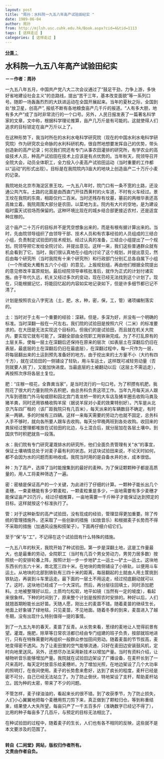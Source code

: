 ```yaml
---
layout: post
title: "周孙：水科院一九五八年高产试验田纪实 "
date: 1989-06-04
author: 周孙
from: http://mjlsh.usc.cuhk.edu.hk/Book.aspx?cid=4&tid=1113
tags: [ 这样走过 ]
categories: [ 这样走过 ]
---
```


<div style="margin: 15px 10px 10px 0px;">
 <div>
  <span id="ctl00_ContentPlaceHolder1_chapter1_SubjectLabel" style="font-weight:bold;text-decoration:underline;">
   分类：
  </span>
 </div>
 <p>
  <strong>
   <font size="5">
    水科院一九五八年高产试验田纪实
   </font>
  </strong>
 </p>
 <p>
  <strong>
   －－作者：周孙
  </strong>
 </p>
 <p>
  一九五八年五月，中国共产党八大二次会议通过了“鼓足干劲，力争上游，多快好省地建设社会主义”的总路线，提出“苦干三年，基本改变面貌”等一系列口号。随即一场轰轰烈烈的大跃进运动在全国开展起来。当年的夏秋之际，全国到处“放卫星，创高产”, 报纸不断有各地粮食亩产几千斤的报道。“人有多大胆，地有多大产”成了当时非常流行的一个口号。另外，人民日报发表了一篇著名科学家的文章，文中称，根据科学理论推算，亩产几万斤是有可能的。这就使得人们追求的目标锁定在亩产万斤以上了。
 </p>
 <p>
  在这种形势下，我当时所在的水利水电科学研究院（现在的中国水利水电科学研究院）作为研究农业命脉的水利科研机构，很自然地想要发挥自己的优势，带头创造新的高产记录；何况我们院还有专门从事农田灌排的研究所，有学农业的高级技术人员，种高产试验田在技术上应该是有点优势的。当年秋天，院领导召开全院大会，动员全体职工，全力投入小麦高产试验田运动（当时重要的工作都以“运动”的形式出现）。目标是在我院院内3亩大的地块上创造亩产二十万斤小麦的记录。
 </p>
 <p>
  我院地处北京市海淀区景王坟。一九五八年时，院门口有一条不宽的土路，还没通公共汽车。土路的北面是由西直门开往西黄村的火车道，不时有火车经过。景王坟在我院的东南，相距仅约二百米。当时还残存有坟墓，墓前的两根华表还高高耸立着。我院周围大部分是农田，以菜地为主。院内有大片的空地，是为建设临时露天试验场而保留的。这种环境比现在的城乡结合部更接近农村，还是适宜种庄稼的。
 </p>
 <p>
  这个亩产二十万斤的目标并不是凭空想象出来的，而是有根有据计算出来的。当时，先由院领导组织了由领导干部、技术人员和有农事经验的人员组成的三结合小组，负责制定试验田的技术规划。经过认真的准备，三结合小组提出了一个规划。院领导把它发给全院讨论，并提出意见。这样一来，我们这些普通群众就有机会看到了它。当时，我们很认真地在小组内讨论了这个规划，并提出意见，然后由每个研究所（当时我院有十来个研究所）和行政部门分别汇总各自属下小组（一个所或处大概有五六个小组）的意见，上报规划组，再由他们根据全院提出的意见修改丰富原规划。最后经院领导审核批准后，就作为正式的计划付诸实施。由于年代久远，机关又经过多次的变动，现在已经无法找到这个计划了。现在，只能根据记忆，将能回忆起的内容如实地记录如下，但是许多细节都已记不清了。
 </p>
 <p>
  计划是按照农业八字宪法（土，肥，水，种，密，保，工，管）诸项编制落实的。
 </p>
 <p>
  土：当时对于土有一个重要的经验：深耕。但是，多深为好，并没有一个明确的标准。当时深翻一般在一尺左右。我们院的试验田是按照六尺（二米）的标准要求的。在大田是无法实现这个目标的。但我们的是试验田，而且就在机关大院内，要实现它就有可能了。深翻全部由全院职工用铁锹完成。为了不打乱原有的土层关系，使每一层土在深翻后还保持在原来的层次（如表层土在深翻后仍旧在表层，最底层的土在深翻后仍旧在最底层），在深翻过程中，每一尺作为一层，将每层翻出来的土运到预先准备好的地方。由于挖出来的土方量不小（大约有四千方），就在试验田的一侧铺设了轻轨，用斗车运土，这样既可减轻劳动量（否则就要人挑了），又能加快进度。当最底层的土被翻动以后（这层土不需运走），再按照次序将各层土复位。
 </p>
 <p>
  肥：“庄稼一枝花，全靠粪当家”，是当时流行的一句口号。为了积攒有机肥，我院花了很大的力量到院外去积肥，由总务科负责这项工作。当年九月每天派人跟汽车到德胜门外马甸或颐和园北宫门青龙桥一带的大车店及猪羊圈去收购马粪及猪羊粪，同时还用铁桶收购羊尿（据说羊尿对小麦的效果特别好）。汽车是从北京汽车四厂租的（该厂距我院只有几百米），每天派来的车辆数目不确定，有时来一两辆，多的时候有三四辆。这样一来每天需要的劳动力也就不固定，总务科人手不够时，就向各所要人跟车去收购。每天分早晚两班到各处收购。收回来的粪尿经过整理都堆放在试验田的北边，与土混合后，就分层加在各层土壤中。到国庆节时积肥就告一段落。
 </p>
 <p>
  水：我们院有专门研究灌溉排水的研究所，他们全面负责管理有关“水”的事宜，保证土壤墒情总处于对麦子最有利的状态。对这块试验田来说，不论天时如何，都不会因为水的问题而影响收成。我院当时用的是自备水井的水，成本很低。
 </p>
 <p>
  种：为了高产，选择了当时能搜集到的最好的麦种。为了保证颗颗种子都是高质量的，用人工将麦种筛选了一遍。
 </p>
 <p>
  密：密植是保证高产的一个关键，为此进行了仔细的计算。一颗种子能长出几个麦穗，一束麦穗能有多少颗麦粒，一颗麦粒重是多少，一亩地需要有多少麦穗才能保证亩产20万斤。经过仔细推算，一亩地需要一千斤种子才能保证达到预定的目标。这样就按这个标准执行了。
 </p>
 <p>
  管：对于这种新型的高产试验田，没有现成的经验，管理显得更加重要。除了传统的管理措施外，还采取了一些创新的措施（如放音乐）和根据麦子长势而不得不采取的措施（加通风设施和搭架子）。下面再仔细介绍它们。
 </p>
 <p>
  至于“保”与“工”，不记得在这个试验田有什么特殊的措施。
 </p>
 <p>
  一九五八年的秋天，我院开始了种试验田。第一步是深翻土地，这是工作量最大，也是最重的劳动，全院职工（当时有几百个男女劳动力，男劳力居多数）按照统一的安排轮番上阵，按照计划一步一步地铲土—运土—铲土—运土。这块地东西长约五六十米，南北宽三四十米。在地块的南侧铺设了小铁轨，以便用斗车运土。从地块的北部到铁轨有三四十米的距离，每层翻起的土就由人用土筐挑到铁轨边，再装到斗车里运走。最下面的一层土不用运走，经过彻底翻动就可以了。这时，这块地已经成了一个大深坑。然后，再分层往回填土，同时添加肥料。土地被整理好以后，土质均匀松软，地平如镜（当然有一定的坡度），看起来很象样。下种的时间到了，原来整个计划是按照农时安排的。种好以后，人们就翘首期盼能长出好苗。天随人愿，刚出土的麦苗不错。随着麦苗的继续生长，地面上好象铺了绿地毯，只见麦苗，不见地面。随着冬季的到来，麦苗进入了越冬期，没有出现什么特别值得一提的事情。
 </p>
 <p>
  到了一九五九年的春天，麦苗了反青。从长势来看，葱绿的麦地让人觉得前景有望。灌溉，施肥，除草等日常农活都已经由专门组建的班子负责，按部就班地进行，只有在特殊需要时再组织一般群众参加田间劳动。随着麦苗的节节拔高，麦地变得密不透风。为了让麦田里的空气能够流通，只好在麦田边安装鼓风机，定时向地里送风。另外，还想尽办法采用新技术以增加产量。当时有资料介绍，让植物听音乐能够增加产量。我院就在试验田边架设了广播设备，在麦杆长到了一尺来高时，每天定时放音乐给麦穗听。为了增加光照，在地边架设了几个大功率的照明灯，在夜间使用。麦子的长势愈来愈好，达到了疯长的程度，麦杆已经是密不可分，自己已经无法站立了。为了防止倒伏，特地架设了支杆，帮助麦杆站立。因为种的太密，带来了不少的问题。
 </p>
 <p>
  不管怎样，麦子绿油油的，看起来长的很不错。到了收获季节，为了防止损失，人们小心翼翼地把每个麦穗用剪刀剪下来，真正做到了颗粒归仓。等到称重结束，结果使人大失所望，每亩只产了一千五百多斤（准确数字已经记不得了），比用的种子每亩多了几百斤，与预定的目标无法相比了。
 </p>
 <p>
  在种试验田的过程中，随着麦子的生长，人们也有各不相同的反映，这些就不是本文要涉及的范围了。
 </p>
 <p>
  <br/>
  <strong>
   转自《二闲堂》网站，版权归作者所有。
   <br/>
   文责由作者自负。
  </strong>
 </p>
</div>

